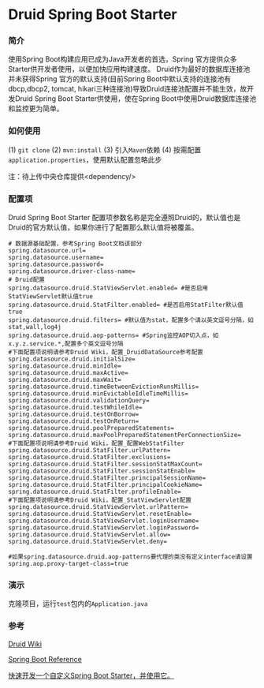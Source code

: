 # Druid Spring Boot Starter
### 简介

使用Spring Boot构建应用已成为Java开发者的首选，Spring 官方提供众多Starter供开发者使用，以便加快应用构建速度。
Druid作为最好的数据库连接池并未获得Spring 官方的默认支持(目前Spring Boot中默认支持的连接池有dbcp,dbcp2, tomcat, hikari三种连接池)导致Druid连接池配置并不能生效，故开发Druid Spring Boot Starter供使用，使在Spring Boot中使用Druid数据库连接池和监控更为简单。

### 如何使用
(1) ```git clone``` (2) ```mvn:install``` (3) 引入```Maven```依赖 (4) 按需配置```application.properties```，使用默认配置忽略此步

注：待上传中央仓库提供\<dependency/\>
### 配置项
Druid Spring Boot Starter 配置项参数名称是完全遵照Druid的，默认值也是Druid的官方默认值，如果你进行了配置那么默认值将被覆盖。
```
# 数据源基础配置，参考Spring Boot文档该部分
spring.datasource.url=
spring.datasource.username=
spring.datasource.password=
spring.datasource.driver-class-name=
# Druid配置
spring.datasource.druid.StatViewServlet.enabled= #是否启用StatViewServlet默认值true
spring.datasource.druid.StatFilter.enabled= #是否启用StatFilter默认值true
spring.datasource.druid.filters= #默认值为stat，配置多个请以英文逗号分隔，如stat,wall,log4j
spring.datasource.druid.aop-patterns= #Spring监控AOP切入点，如x.y.z.service.*,配置多个英文逗号分隔
#下面配置项说明请参考Druid Wiki，配置_DruidDataSource参考配置
spring.datasource.druid.initialSize=
spring.datasource.druid.minIdle=
spring.datasource.druid.maxActive=
spring.datasource.druid.maxWait=
spring.datasource.druid.timeBetweenEvictionRunsMillis=
spring.datasource.druid.minEvictableIdleTimeMillis=
spring.datasource.druid.validationQuery=
spring.datasource.druid.testWhileIdle=
spring.datasource.druid.testOnBorrow=
spring.datasource.druid.testOnReturn=
spring.datasource.druid.poolPreparedStatements=
spring.datasource.druid.maxPoolPreparedStatementPerConnectionSize=
#下面配置项说明请参考Druid Wiki，配置_配置WebStatFilter
spring.datasource.druid.StatFilter.urlPattern=
spring.datasource.druid.StatFilter.exclusions=
spring.datasource.druid.StatFilter.sessionStatMaxCount=
spring.datasource.druid.StatFilter.sessionStatEnable=
spring.datasource.druid.StatFilter.principalSessionName=
spring.datasource.druid.StatFilter.principalCookieName=
spring.datasource.druid.StatFilter.profileEnable=
#下面配置项说明请参考Druid Wiki，配置_StatViewServlet配置
spring.datasource.druid.StatViewServlet.urlPattern=
spring.datasource.druid.StatViewServlet.resetEnable=
spring.datasource.druid.StatViewServlet.loginUsername=
spring.datasource.druid.StatViewServlet.loginPassword=
spring.datasource.druid.StatViewServlet.allow=
spring.datasource.druid.StatViewServlet.deny=

#如果spring.datasource.druid.aop-patterns要代理的类没有定义interface请设置spring.aop.proxy-target-class=true

```
### 演示
克隆项目，运行```test```包内的```Application.java```
### 参考
[Druid Wiki](https://github.com/alibaba/druid/wiki/%E9%A6%96%E9%A1%B5)

[Spring Boot Reference](http://docs.spring.io/spring-boot/docs/1.5.1.RELEASE/reference/html/)

[快速开发一个自定义Spring Boot Starter，并使用它。](http://www.jianshu.com/p/45538b44e04e)

